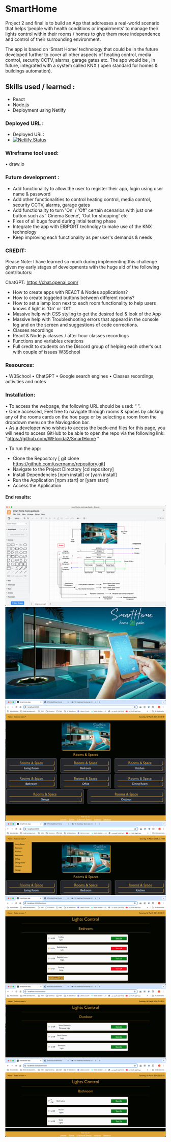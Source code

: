 # SmartHome
Project 2 and final is to build an App that addresses a real-world scenario that helps ‘people with health conditions or impairments’ to manage their lights control within their rooms / homes to give them more independence and control of their surrounding environment.  

The app is based on ‘Smart Home’ technology that could be in the future developed further to cover all other aspects of heating control, media control, security CCTV, alarms, garage gates etc. The app would be , in future, integrated with a system called KNX ( open standard for homes & buildings automation). 

## Skills used / learned :
- React
- Node.js
- Deployment using Netlify

### Deployed URL : 
- Deployed URL: 
- [![Netlify Status](https://api.netlify.com/api/v1/badges/91c9bf11-e45d-4d6c-8244-678fe8aca9ed/deploy-status?branch=main)](https://app.netlify.com/sites/futuresmarthome/deploys)


### Wireframe tool used:
• draw.io  

### Future development :  
- Add functionality to allow the user to register their app, login using user name & password  
- Add other functionalities to control heating control, media control, security CCTV, alarms, garage gates  
- Add functionality to turn 'On' / 'Off' certain scenarios with just one button such as ' Cinema Scene', 'Out for shopping' etc  
- Fixes of all bugs found during intial testing phase   
- Integrate the app with EIBPORT technolgy to make use of the KNX technology  
- Keep improving each functionality as per user's demands & needs  

### CREDIT:
Please Note: I have learned so much during implementing this challenge given my early stages of developments with the huge aid of the following contributors:

ChatGPT: https://chat.openai.com/
- How to create apps with REACT & Nodes applications?  
- How to create toggeled buttons between different rooms?  
- How to set a lamp icon next to each room functionality to help users knows if light is 'On' or 'Off'  
- Massive help with CSS styling to get the desired feel & look of the App  
- Massive help with Troubleshooting errors that appeard in the console log and on the screen and suggestions of code corrections.   
- Classes recordings  
- React & Node.js classes / after hour classes recordings  
- Functions and variables creations  
- Full credit to students on the Discord group of helping each other’s out with couple of issues   W3School  

### Resources:
• W3School • ChatGPT • Google search engines • Classes recordings, activities and notes

### Installation:
• To access the webpage, the following URL should be used: “ ”.  
• Once accessed, Feel free to navigate through rooms & spaces by clicking any of the rooms cards on the hoe page or by selecting a room from the dropdown menu on the Naviogation bar.  
• As a developer who wishes to access the back-end files for this page, you will need to access GitHub to be able to open the repo via the following link: "https://github.com/WFlorida2/SmartHome "  


• To run the app:  
- Clone the Repository [ git clone https://github.com/username/repository.git]
- Navigate to the Project Directory [cd repository]
- Install Dependencies [npm install] or [yarn install]
- Run the Application [npm start] or [yarn start]
- Access the Application


#### End results:
![First Mock-up screen](src/components/assets/images/FirstMock-Up_screen.png) 
![App logo](src/components/assets/images/SmartHome.png)
![Main Home page](src/components/assets/images/MainHomePage.png)
![Dropdown Menu](src/components/assets/images/DropdownMenu.png)
![LightControl_sample_1](src/components/assets/images/LightControl_sample_1.png)
![LightControl_sample_2](src/components/assets/images/LightControl_sample_2.png)
![LightControl_sample_3](src/components/assets/images/LightControl_sample_3.png)
![Contact Me](src/components/assets/images/ContactMe.png)